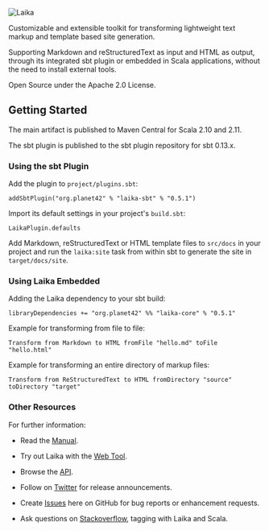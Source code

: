 ![Laika](http://planet42.github.io/Laika/img/laika-top.png)

Customizable and extensible toolkit for transforming lightweight text markup and template based site generation.

Supporting Markdown and reStructuredText as input and HTML as output, through its integrated
sbt plugin or embedded in Scala applications, without the need to install external tools.

Open Source under the Apache 2.0 License.


Getting Started
---------------

The main artifact is published to Maven Central for Scala 2.10 and 2.11.

The sbt plugin is published to the sbt plugin repository for sbt 0.13.x.


### Using the sbt Plugin

Add the plugin to `project/plugins.sbt`:

    addSbtPlugin("org.planet42" % "laika-sbt" % "0.5.1")

Import its default settings in your project's `build.sbt`:

    LaikaPlugin.defaults

Add Markdown, reStructuredText or HTML template files to `src/docs` in your
project and run the `laika:site` task from within sbt to generate the site
in `target/docs/site`.    


### Using Laika Embedded

Adding the Laika dependency to your sbt build:

    libraryDependencies += "org.planet42" %% "laika-core" % "0.5.1"

Example for transforming from file to file:

    Transform from Markdown to HTML fromFile "hello.md" toFile "hello.html"

Example for transforming an entire directory of markup files:

    Transform from ReStructuredText to HTML fromDirectory "source" toDirectory "target"


### Other Resources

For further information:

* Read the [Manual].

* Try out Laika with the [Web Tool].

* Browse the [API].

* Follow on [Twitter] for release announcements.

* Create [Issues] here on GitHub for bug reports or enhancement requests.

* Ask questions on [Stackoverflow], tagging with Laika and Scala.
 

[Manual]: http://planet42.github.com/Laika/index.html
[Web Tool]: http://www.planet42.org/laika/webtool
[API]: http://planet42.github.com/Laika/api/
[Twitter]: https://twitter.com/_planet42
[Issues]: https://github.com/planet42/Laika/issues
[Stackoverflow]: http://stackoverflow.com/questions/ask?tags=scala%2claika
